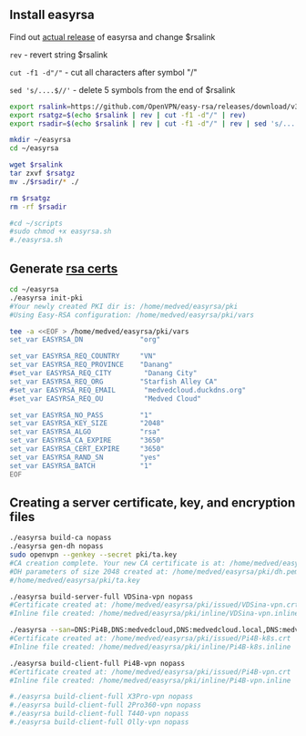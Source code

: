 ## Install easyrsa

Find out [actual release](https://github.com/OpenVPN/easy-rsa/releases) of easyrsa and change $rsalink 

`rev` - revert string $rsalink

`cut -f1 -d"/"` - cut all characters after symbol "/"

`sed 's/....$//'` - delete 5 symbols from the end of $rsalink

```sh
export rsalink=https://github.com/OpenVPN/easy-rsa/releases/download/v3.1.6/EasyRSA-3.1.6.tgz
export rsatgz=$(echo $rsalink | rev | cut -f1 -d"/" | rev)
export rsadir=$(echo $rsalink | rev | cut -f1 -d"/" | rev | sed 's/....$//')
```
```sh
mkdir ~/easyrsa 
cd ~/easyrsa

wget $rsalink 
tar zxvf $rsatgz 
mv ./$rsadir/* ./

rm $rsatgz
rm -rf $rsadir

#cd ~/scripts
#sudo chmod +x easyrsa.sh
#./easyrsa.sh
```
## Generate [rsa certs](https://community.openvpn.net/openvpn/wiki/EasyRSA3-OpenVPN-Howto)

```sh
cd ~/easyrsa
./easyrsa init-pki
#Your newly created PKI dir is: /home/medved/easyrsa/pki
#Using Easy-RSA configuration: /home/medved/easyrsa/pki/vars
```
```sh
tee -a <<EOF > /home/medved/easyrsa/pki/vars
set_var EASYRSA_DN              "org"

set_var EASYRSA_REQ_COUNTRY     "VN"
set_var EASYRSA_REQ_PROVINCE    "Danang"
#set_var EASYRSA_REQ_CITY        "Danang City"
set_var EASYRSA_REQ_ORG         "Starfish Alley CA"
#set_var EASYRSA_REQ_EMAIL       "medvedcloud.duckdns.org"
#set_var EASYRSA_REQ_OU          "Medved Cloud"

set_var EASYRSA_NO_PASS         "1"
set_var EASYRSA_KEY_SIZE        "2048"
set_var EASYRSA_ALGO            "rsa"
set_var EASYRSA_CA_EXPIRE       "3650"
set_var EASYRSA_CERT_EXPIRE     "3650"
set_var EASYRSA_RAND_SN         "yes"
set_var EASYRSA_BATCH           "1"
EOF
```
## Creating a server certificate, key, and encryption files
```sh
./easyrsa build-ca nopass
./easyrsa gen-dh nopass
sudo openvpn --genkey --secret pki/ta.key
#CA creation complete. Your new CA certificate is at: /home/medved/easyrsa/pki/ca.crt
#DH parameters of size 2048 created at: /home/medved/easyrsa/pki/dh.pem
#/home/medved/easyrsa/pki/ta.key
```
```sh
./easyrsa build-server-full VDSina-vpn nopass
#Certificate created at: /home/medved/easyrsa/pki/issued/VDSina-vpn.crt
#Inline file created: /home/medved/easyrsa/pki/inline/VDSina-vpn.inline

./easyrsa --san=DNS:Pi4B,DNS:medvedcloud,DNS:medvedcloud.local,DNS:medvedcloud.lan,DNS:medvedcloud.duckdns.org build-server-full Pi4B-k8s nopass
#Certificate created at: /home/medved/easyrsa/pki/issued/Pi4B-k8s.crt
#Inline file created: /home/medved/easyrsa/pki/inline/Pi4B-k8s.inline

./easyrsa build-client-full Pi4B-vpn nopass
#Certificate created at: /home/medved/easyrsa/pki/issued/Pi4B-vpn.crt
#Inline file created: /home/medved/easyrsa/pki/inline/Pi4B-vpn.inline

#./easyrsa build-client-full X3Pro-vpn nopass
#./easyrsa build-client-full 2Pro360-vpn nopass
#./easyrsa build-client-full T440-vpn nopass
#./easyrsa build-client-full Olly-vpn nopass
```
